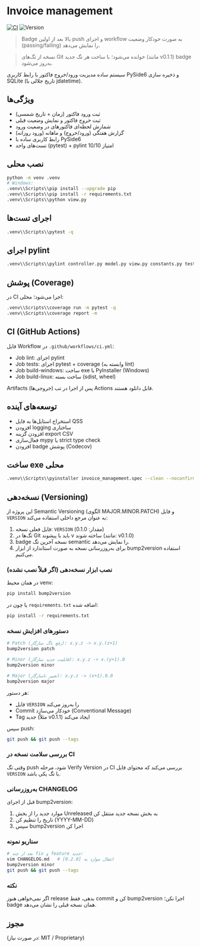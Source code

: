# Invoice management

[![CI](https://github.com/FarhadKhakzad/invoice-management/actions/workflows/ci.yml/badge.svg)](https://github.com/FarhadKhakzad/invoice-management/actions/workflows/ci.yml)
![Version](https://img.shields.io/github/v/tag/FarhadKhakzad/invoice-management?label=version&sort=semver)

> Badge بالا بعد از اولین push و اجرای workflow به صورت خودکار وضعیت (passing/failing) را نمایش می‌دهد.

> نسخه از تگ‌های Git خوانده می‌شود؛ با ساخت هر تگ جدید (مانند v0.1.1) badge به‌روز می‌شود.

سیستم ساده مدیریت ورود/خروج فاکتور با رابط کاربری PySide6 و ذخیره سازی SQLite (تاریخ جلالی با jdatetime).

## ویژگی‌ها
- ثبت ورود فاکتور (زمان + تاریخ شمسی)
- ثبت خروج فاکتور و نمایش وضعیت قبلی
- شمارش لحظه‌ای فاکتورهای در وضعیت ورود
- گزارش هفتگی (ورود/خروج) و ماهانه (ورود روزانه)
- رابط کاربری ساده با PySide6
- تست‌های واحد (pytest) + pylint امتیاز 10/10

## نصب محلی
```bash
python -m venv .venv
# Windows:
.venv\\Scripts\\pip install --upgrade pip
.venv\\Scripts\\pip install -r requirements.txt
.venv\\Scripts\\python view.py
```

## اجرای تست‌ها
```bash
.venv\\Scripts\\pytest -q
```

## اجرای pylint
```bash
.venv\\Scripts\\pylint controller.py model.py view.py constants.py tests
```

## پوشش (Coverage)
در CI اجرا می‌شود؛ محلی:
```bash
.venv\\Scripts\\coverage run -m pytest -q
.venv\\Scripts\\coverage report -m
```

## CI (GitHub Actions)
فایل Workflow در `.github/workflows/ci.yml`:
- Job lint: اجرای pylint
- Job tests: اجرای pytest + coverage (وابسته به lint)
- Job build-windows: ساخت exe با PyInstaller (Windows)
- Job build-linux: ساخت بسته (sdist, wheel)

Artifacts (خروجی‌ها) پس از اجرا در تب Actions قابل دانلود هستند.

## توسعه‌های آینده
- استخراج استایل‌ها به فایل QSS
- افزودن logging ساختاری
- افزودن گزینه export CSV
- فعال‌سازی mypy یا strict type check
- افزودن badge پوشش (Codecov)

## ساخت exe محلی
```bash
.venv\\Scripts\\pyinstaller invoice_management.spec --clean --noconfirm
```

## نسخه‌دهی (Versioning)
این پروژه از Semantic Versioning (الگوی MAJOR.MINOR.PATCH) و فایل `VERSION` به عنوان مرجع داخلی استفاده می‌کند:

1. فایل فعلی نسخه: `VERSION` (مقدار: 0.1.0)
2. تگ‌ها در Git باید با پیشوند v ساخته شوند (مانند: v0.1.0)
3. badge نسخه آخرین تگ semantic را نمایش می‌دهد.
4. برای به‌روزرسانی نسخه به صورت استاندارد از ابزار bump2version استفاده می‌کنیم.

### نصب ابزار نسخه‌دهی (اگر قبلاً نصب نشده)
در همان محیط venv:
```bash
pip install bump2version
```

یا چون در `requirements.txt` اضافه شده:
```bash
pip install -r requirements.txt
```

### دستورهای افزایش نسخه
```bash
# Patch (رفع باگ سازگار): x.y.z -> x.y.(z+1)
bump2version patch

# Minor (قابلیت جدید سازگار): x.y.z -> x.(y+1).0
bump2version minor

# Major (تغییر ناسازگار): x.y.z -> (x+1).0.0
bump2version major
```

هر دستور:
- فایل `VERSION` را به‌روز می‌کند
- Commit خودکار می‌سازد (Conventional Message)
- Tag جدید (مثلاً v0.1.1) ایجاد می‌کند

سپس push:
```bash
git push && git push --tags
```

### بررسی سلامت نسخه در CI
وقتی تگ push شود، مرحله Verify Version در CI بررسی می‌کند که محتوای فایل `VERSION` با تگ یکی باشد.

### به‌روزرسانی CHANGELOG
قبل از اجرای bump2version:
1. موارد جدید را از بخش Unreleased به بخش نسخه جدید منتقل کن
2. تاریخ را تنظیم کن (YYYY-MM-DD)
3. سپس bump2version اجرا کن

### سناریو نمونه
```bash
# بعد از چند fix و feature جدید:
vim CHANGELOG.md   # انتقال موارد به [0.2.0]
bump2version minor
git push && git push --tags
```

### نکته
اگر نمی‌خواهی هنوز release بدهی، فقط commit کن و bump2version اجرا نکن؛ badge همان نسخه قبلی را نشان می‌دهد.

## مجوز
(در صورت نیاز: MIT / Proprietary)
